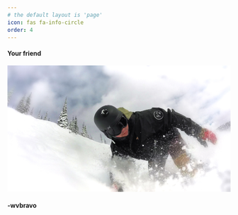 ```yaml
---
# the default layout is 'page'
icon: fas fa-info-circle
order: 4
---
```


#### Your friend

![wvbravo](https://github.com/wvbravo/Uploads/blob/main/wvbravo.jpg?raw=true)

#### -wvbravo

